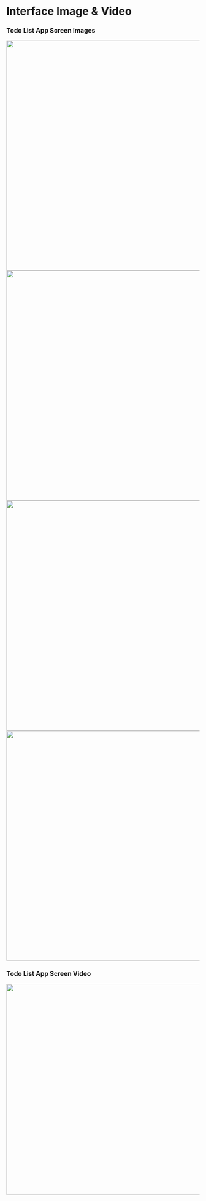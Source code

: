 # Interface Image & Video
<h3> Todo List App Screen Images </h3>
<p>
<img src="https://user-images.githubusercontent.com/125340601/230357033-03511e9e-fc5a-47a6-9624-1b409d6a0408.png" weight="500" height="600"/> 
<img src="https://user-images.githubusercontent.com/125340601/230357115-d6b572a8-93e3-4554-a76c-0b9ade55c69e.png" weight="500" height="600"/>
<img src="https://user-images.githubusercontent.com/125340601/230357285-35818718-46bd-441d-9b1e-cd0bde90cb77.png" weight="500" height="600"/>
<img src="https://user-images.githubusercontent.com/125340601/230357329-3627c42a-a365-4dca-a3dc-6b777b129387.png" weight="500" height="600"/>
</p>

<h3>Todo List App Screen Video </h3>
<img src="https://user-images.githubusercontent.com/125340601/230357587-c3b952a6-637b-4cbe-a5af-0df588171191.mp4" weight="450" height="550"/>










